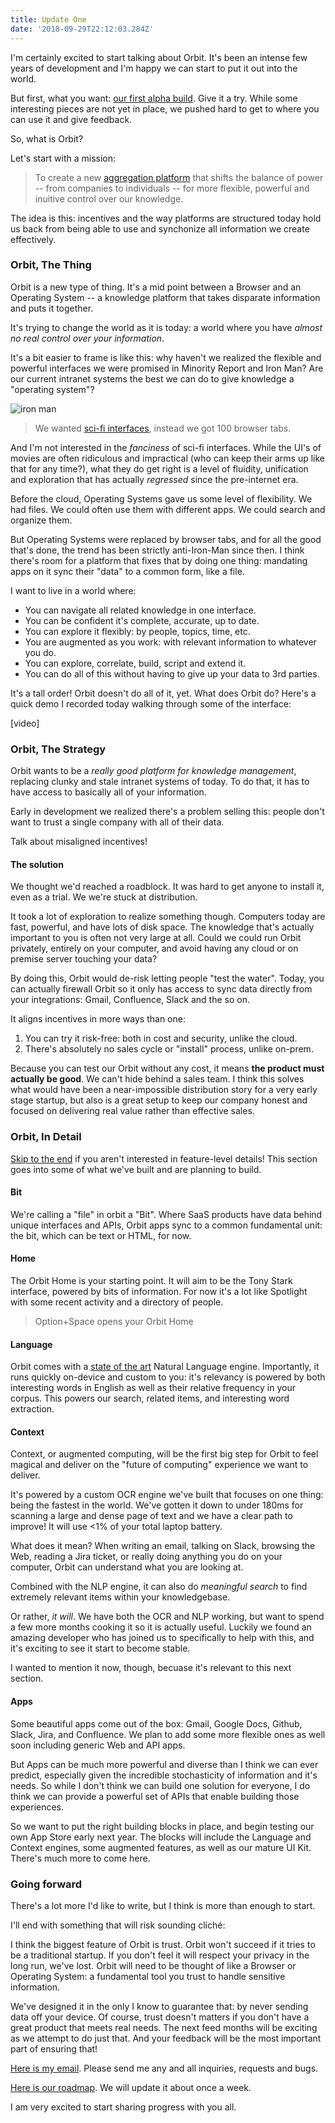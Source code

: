```yaml
---
title: Update One
date: '2018-09-29T22:12:03.284Z'
---
```


I'm certainly excited to start talking about Orbit. It's been an intense few years of development and I'm happy we can start to put it out into the world.

But first, what you want: [our first alpha build](). Give it a try. While some interesting pieces are not yet in place, we pushed hard to get to where you can use it and give feedback.

So, what is Orbit?

Let's start with a mission:

> To create a new [aggregation platform](https://stratechery.com/2017/defining-aggregators/) that shifts the balance of power -- from companies to individuals -- for more flexible, powerful and inuitive control over our knowledge.

The idea is this: incentives and the way platforms are structured today hold us back from being able to use and synchonize all information we create effectively.

### Orbit, The Thing

Orbit is a new type of thing. It's a mid point between a Browser and an Operating System -- a knowledge platform that takes disparate information and puts it together.

It's trying to change the world as it is today: a world where you have _almost no real control over your information_.

It's a bit easier to frame is like this: why haven't we realized the flexible and powerful interfaces we were promised in Minority Report and Iron Man? Are our current intranet systems the best we can do to give knowledge a "operating system"?

![iron man](http://gradschoolguru.com/wp-content/uploads/2017/01/Iron-Man-Movie-Prologue-Hologram.jpg)

> We wanted [sci-fi interfaces](https://www.youtube.com/watch?v=PJqbivkm0Ms), instead we got 100 browser tabs.

And I'm not interested in the _fanciness_ of sci-fi interfaces. While the UI's of movies are often ridiculous and impractical (who can keep their arms up like that for any time?), what they do get right is a level of fluidity, unification and exploration that has actually _regressed_ since the pre-internet era.

Before the cloud, Operating Systems gave us some level of flexibility. We had files. We could often use them with different apps. We could search and organize them.

But Operating Systems were replaced by browser tabs, and for all the good that's done, the trend has been strictly anti-Iron-Man since then. I think there's room for a platform that fixes that by doing one thing: mandating apps on it sync their "data" to a common form, like a file.

I want to live in a world where:

- You can navigate all related knowledge in one interface.
- You can be confident it's complete, accurate, up to date.
- You can explore it flexibly: by people, topics, time, etc.
- You are augmented as you work: with relevant information to whatever you do.
- You can explore, correlate, build, script and extend it.
- You can do all of this without having to give up your data to 3rd parties.

It's a tall order! Orbit doesn't do all of it, yet. What does Orbit do? Here's a quick demo I recorded today walking through some of the interface:

[video]

### Orbit, The Strategy

Orbit wants to be a _really good platform for knowledge management_, replacing clunky and stale intranet systems of today. To do that, it has to have access to basically all of your information.

Early in development we realized there's a problem selling this: people don't want to trust a single company with all of their data.

Talk about misaligned incentives!

#### The solution

We thought we'd reached a roadblock. It was hard to get anyone to install it, even as a trial. We we're stuck at distribution.

It took a lot of exploration to realize something though. Computers today are fast, powerful, and have lots of disk space. The knowledge that's actually important to you is often not very large at all. Could we could run Orbit privately, entirely on your computer, and avoid having any cloud or on premise server touching your data?

By doing this, Orbit would de-risk letting people "test the water". Today, you can actually firewall Orbit so it only has access to sync data directly from your integrations: Gmail, Confluence, Slack and the so on.

It aligns incentives in more ways than one:

1. You can try it risk-free: both in cost and security, unlike the cloud.
2. There's absolutely no sales cycle or "install" process, unlike on-prem.

Because you can test our Orbit without any cost, it means **the product must actually be good**. We can't hide behind a sales team. I think this solves what would have been a near-impossible distribution story for a very early stage startup, but also is a great setup to keep our company honest and focused on delivering real value rather than effective sales.

### Orbit, In Detail

[Skip to the end](#going-forward) if you aren't interested in feature-level details! This section goes into some of what we've built and are planning to build.

#### Bit

We're calling a "file" in orbit a "Bit". Where SaaS products have data behind unique interfaces and APIs, Orbit apps sync to a common fundamental unit: the bit, which can be text or HTML, for now.

#### Home

The Orbit Home is your starting point. It will aim to be the Tony Stark interface, powered by bits of information. For now it's a lot like Spotlight with some recent activity and a directory of people.

> Option+Space opens your Orbit Home

#### Language

Orbit comes with a [state of the art](https://arxiv.org/pdf/1803.08493.pdf) Natural Language engine. Importantly, it runs quickly on-device and custom to you: it's relevancy is powered by both interesting words in English as well as their relative frequency in your corpus. This powers our search, related items, and interesting word extraction.

#### Context

Context, or augmented computing, will be the first big step for Orbit to feel magical and deliver on the "future of computing" experience we want to deliver.

It's powered by a custom OCR engine we've built that focuses on one thing: being the fastest in the world. We've gotten it down to under 180ms for scanning a large and dense page of text and we have a clear path to improve! It will use <1% of your total laptop battery.

What does it mean? When writing an email, talking on Slack, browsing the Web, reading a Jira ticket, or really doing anything you do on your computer, Orbit can understand what you are looking at.

Combined with the NLP engine, it can also do _meaningful search_ to find extremely relevant items within your knowledgebase.

Or rather, _it will_. We have both the OCR and NLP working, but want to spend a few more months cooking it so it is actually useful. Luckily we found an amazing developer who has joined us to specifically to help with this, and it's exciting to see it start to become stable.

I wanted to mention it now, though, becuase it's relevant to this next section.

#### Apps

Some beautiful apps come out of the box: Gmail, Google Docs, Github, Slack, Jira, and Confluence. We plan to add some more flexible ones as well soon including generic Web and API apps.

But Apps can be much more powerful and diverse than I think we can ever predict, especially given the incredible stochasticity of information and it's needs. So while I don't think we can build one solution for everyone, I do think we can provide a powerful set of APIs that enable building those experiences.

So we want to put the right building blocks in place, and begin testing our own App Store early next year. The blocks will include the Language and Context engines, some augmented features, as well as our mature UI Kit. There's much more to come here.

### Going forward

There's a lot more I'd like to write, but I think is more than enough to start.

I'll end with something that will risk sounding cliché:

I think the biggest feature of Orbit is trust. Orbit won't succeed if it tries to be a traditional startup. If you don't feel it will respect your privacy in the long run, we've lost. Orbit will need to be thought of like a Browser or Operating System: a fundamental tool you trust to handle sensitive information.

We've designed it in the only I know to guarantee that: by never sending data off your device. Of course, trust doesn't matters if you don't have a great product that meets real needs. The next feed months will be exciting as we attempt to do just that. And your feedback will be the most important part of ensuring that!

[Here is my email](nate@tryorbit.com). Please send me any and all inquiries, requests and bugs.

[Here is our roadmap](). We will update it about once a week.

I am very excited to start sharing progress with you all.

<br />
